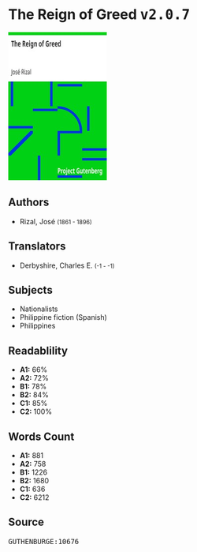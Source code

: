 # The Reign of Greed <kbd>v2.0.7</kbd>

![](./cover.medium.jpg "")

## Authors


 - Rizal, José <small>(1861 - 1896)</small>

## Translators


 - Derbyshire, Charles E. <small>(-1 - -1)</small>

## Subjects


 - Nationalists
 - Philippine fiction (Spanish)
 - Philippines

## Readablility


 - **A1:** 66%
 - **A2:** 72%
 - **B1:** 78%
 - **B2:** 84%
 - **C1:** 85%
 - **C2:** 100%

## Words Count


 - **A1:** 881
 - **A2:** 758
 - **B1:** 1226
 - **B2:** 1680
 - **C1:** 636
 - **C2:** 6212

## Source


<kbd>GUTHENBURGE:10676</kbd>
